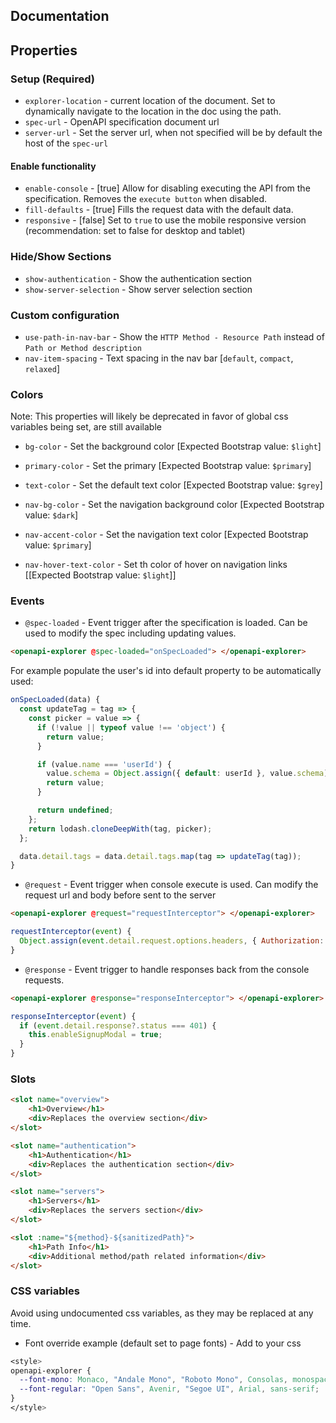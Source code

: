 ## Documentation

## Properties

### Setup (Required)
* `explorer-location` - current location of the document. Set to dynamically navigate to the location in the doc using the path.
* `spec-url` - OpenAPI specification document url
* `server-url` - Set the server url, when not specified will be by default the host of the `spec-url`

#### Enable functionality
* `enable-console` - [true] Allow for disabling executing the API from the specification. Removes the `execute button` when disabled.
* `fill-defaults` - [true] Fills the request data with the default data.
* `responsive` - [false] Set to `true` to use the mobile responsive version (recommendation: set to false for desktop and tablet) 

### Hide/Show Sections
* `show-authentication` - Show the authentication section
* `show-server-selection` - Show server selection section

### Custom configuration
* `use-path-in-nav-bar` - Show the `HTTP Method - Resource Path` instead of `Path or Method description`
* `nav-item-spacing` - Text spacing in the nav bar [`default`, `compact`, `relaxed`]

### Colors
Note: This properties will likely be deprecated in favor of global css variables being set, are still available

* `bg-color` - Set the background color [Expected Bootstrap value: `$light`]
* `primary-color` - Set the primary [Expected Bootstrap value: `$primary`]
* `text-color` - Set the default text color [Expected Bootstrap value: `$grey`]

* `nav-bg-color` - Set the navigation background color [Expected Bootstrap value: `$dark`]
* `nav-accent-color` - Set the navigation text color [Expected Bootstrap value: `$primary`]
* `nav-hover-text-color` - Set th color of hover on navigation links [[Expected Bootstrap value: `$light`]]

### Events
* `@spec-loaded` - Event trigger after the specification is loaded. Can be used to modify the spec including updating values.

```html
<openapi-explorer @spec-loaded="onSpecLoaded"> </openapi-explorer>
```

For example populate the user's id into default property to be automatically used:
```js
onSpecLoaded(data) {
  const updateTag = tag => {
    const picker = value => {
      if (!value || typeof value !== 'object') {
        return value;
      }

      if (value.name === 'userId') {
        value.schema = Object.assign({ default: userId }, value.schema);
        return value;
      }

      return undefined;
    };
    return lodash.cloneDeepWith(tag, picker);
  };

  data.detail.tags = data.detail.tags.map(tag => updateTag(tag));
}
```

* `@request` - Event trigger when console execute is used. Can modify the request url and body before sent to the server
```html
<openapi-explorer @request="requestInterceptor"> </openapi-explorer>
```

```js
requestInterceptor(event) {
  Object.assign(event.detail.request.options.headers, { Authorization: `Bearer ${userToken}` });
}
```

* `@response` - Event trigger to handle responses back from the console requests.
```html
<openapi-explorer @response="responseInterceptor"> </openapi-explorer>
```

```js
responseInterceptor(event) {
  if (event.detail.response?.status === 401) {
    this.enableSignupModal = true;
  }
}
```

### Slots
```html
<slot name="overview">
    <h1>Overview</h1>
    <div>Replaces the overview section</div>
</slot>

<slot name="authentication">
    <h1>Authentication</h1>
    <div>Replaces the authentication section</div>
</slot>

<slot name="servers">
    <h1>Servers</h1>
    <div>Replaces the servers section</div>
</slot>

<slot :name="${method}-${sanitizedPath}">
    <h1>Path Info</h1>
    <div>Additional method/path related information</div>
</slot>

```


### CSS variables
Avoid using undocumented css variables, as they may be replaced at any time.

* Font override example (default set to page fonts) - Add to your css
```css
<style>
openapi-explorer {
  --font-mono: Monaco, "Andale Mono", "Roboto Mono", Consolas, monospace;
  --font-regular: "Open Sans", Avenir, "Segoe UI", Arial, sans-serif;
}
</style>
```
